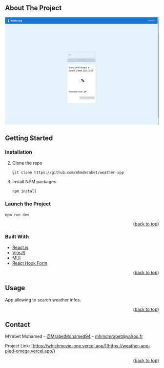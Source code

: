 <div id="top"></div>

<!-- ABOUT THE PROJECT -->

## About The Project

<img src="./weather-app.png" height="350" alt="weather app">

## Getting Started

### Installation

2. Clone the repo
   ```sh
   git clone https://github.com/mhmdmrabet/weather-app
   ```
3. Install NPM packages
   ```sh
   npm install
   ```

### Launch the Project

```sh
npm run dev
```

<p align="right">(<a href="#top">back to top</a>)</p>

### Built With

- [React.js](https://reactjs.org/)
- [ViteJS](https://vitejs.dev/)
- [MUI](https://mui.com/)
- [React Hook Form](https://react-hook-form.com/)

<p align="right">(<a href="#top">back to top</a>)</p>

<!-- GETTING STARTED -->

<!-- USAGE EXAMPLES -->

## Usage

App allowing to search weather infos.

<p align="right">(<a href="#top">back to top</a>)</p>

<!-- CONTACT -->

## Contact

M'rabet Mohamed - [@MrabetMohamed94](https://twitter.com/MrabetMohamed94) - mhmdmrabet@yahoo.fr

Project Link: [https://whichmovie-one.vercel.app/](https://weather-app-pied-omega.vercel.app/)

<p align="right">(<a href="#top">back to top</a>)</p>
